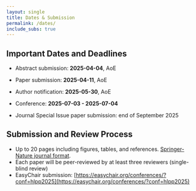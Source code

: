 ```yaml
---
layout: single
title: Dates & Submission
permalink: /dates/
include_subs: true
---
```


## Important Dates and Deadlines

 * Abstract submission: **2025-04-04**, AoE
 * Paper submission: **2025-04-11**, AoE
 * Author notification: **2025-05-30**, AoE
 
 * Conference: **2025-07-03 - 2025-07-04**
 
 * Journal Special Issue paper submission: end of September 2025

## Submission and Review Process

 * Up to 20 pages including figures, tables, and references. [Springer-Nature journal format](https://www.springernature.com/gp/authors/campaigns/latex-author-support#c17590862).
 * Each paper will be peer-reviewed by at least three reviewers (single-blind review)
 * EasyChair submission: [https://easychair.org/conferences/?conf=hlpp2025](https://easychair.org/conferences/?conf=hlpp2025)
